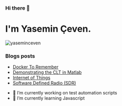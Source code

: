 ### Hi there 👋

<h1> I'm Yasemin Çeven.</h1>

<p><img src="https://github-readme-stats.vercel.app/api/top-langs?username=yaseminceven&show_icons=true&locale=en&layout=compact" alt="yaseminceven" /></p>
<!--
![Top Langs](https://github-readme-stats.vercel.app/api/top-langs/?username=pyraminxx&theme=tokyonight)
-->


### Blogs posts
<!-- BLOG-POST-LIST:START -->
- [Docker To Remember](https://yaseminzeynep.medium.com/docker-to-remember-8ef9bcac477e?source=rss-7ad836f9ecb0------2)
- [Demonstrating the CLT in Matlab](https://yaseminzeynep.medium.com/demonstrating-the-clt-in-matlab-3850cb399a9a?source=rss-7ad836f9ecb0------2)
- [Internet of Things](https://yaseminzeynep.medium.com/internet-of-things-f6f7723ab5ee?source=rss-7ad836f9ecb0------2)
- [Software Defined Radio &lpar;SDR&rpar;](https://yaseminzeynep.medium.com/software-defined-radio-sdr-a753637fc82?source=rss-7ad836f9ecb0------2)
<!-- BLOG-POST-LIST:END -->


<!--
**pyraminxx/pyraminxx** is a ✨ _special_ ✨ repository because its `README.md` (this file) appears on your GitHub profile.

Here are some ideas to get you started:
-->
- 🔭 I’m currently working on test automation scripts
- 🌱 I’m currently learning Javascript
<!--
- 👯 I’m looking to collaborate on ...
- 🤔 I’m looking for help with ...
- 💬 Ask me about ...
- 📫 How to reach me: ...
- 😄 Pronouns: ...
- ⚡ Fun fact: ...
-->
